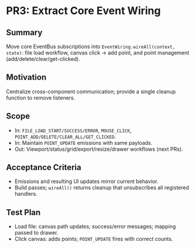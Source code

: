 # PR3: Extract Core Event Wiring

## Summary
Move core EventBus subscriptions into `EventWiring.wireAll(context, state)`: file load workflow, canvas click → add point, and point management (add/delete/clear/get-clicked).

## Motivation
Centralize cross-component communication; provide a single cleanup function to remove listeners.

## Scope
- In: `FILE_LOAD_START/SUCCESS/ERROR`, `MOUSE_CLICK`, `POINT_ADD/DELETE/CLEAR_ALL/GET_CLICKED`.
- In: Maintain `POINT_UPDATE` emissions with same payloads.
- Out: Viewport/status/grid/export/resize/drawer workflows (next PRs).

## Acceptance Criteria
- Emissions and resulting UI updates mirror current behavior.
- Build passes; `wireAll()` returns cleanup that unsubscribes all registered handlers.

## Test Plan
- Load file: canvas path updates; success/error messages; mapping passed to drawer.
- Click canvas: adds points; `POINT_UPDATE` fires with correct counts.

